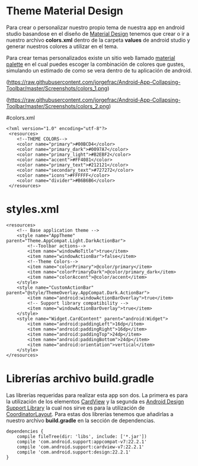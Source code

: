 # Theme Material Design
Para crear o personalizar nuestro propio tema de nuestra app en android studio basandose en el diseño de [Material Design](https://www.google.com/design/spec/material-design/introduction.html) 
tenemos que crear o ir a nuestro archivo **colors.xml** dentro de la carpeta **values** de android studio y generar nuestros colores a utilizar en el tema.

Para crear temas personalizados existe un sitio web llamado [material palette](https://www.materialpalette.com/) en el cual puedes escoger la combinación de colores que gustes, simulando un estimado de como se vera dentro de tu aplicación de android.

(https://raw.githubusercontent.com/jorgefrac/Android-App-Collapsing-Toolbar/master/Screenshots/colors_1.png)

(https://raw.githubusercontent.com/jorgefrac/Android-App-Collapsing-Toolbar/master/Screenshots/colors_2.png)

#colors.xml

```
<?xml version="1.0" encoding="utf-8"?>
 <resources>
    <!--THEME COLORS-->
    <color name="primary">#00BCD4</color>
    <color name="primary_dark">#0097A7</color>
    <color name="primary_light">#B2EBF2</color>
    <color name="accent">#FF4081</color>
    <color name="primary_text">#212121</color>
    <color name="secondary_text">#727272</color>
    <color name="icons">#FFFFFF</color>
    <color name="divider">#B6B6B6</color>
 </resources>
```

# styles.xml

```
<resources>
    <!-- Base application theme -->
    <style name="AppTheme" parent="Theme.AppCompat.Light.DarkActionBar">
        <!--Toolbar actions-->
        <item name="windowNoTitle">true</item>
        <item name="windowActionBar">false</item>
        <!--Theme Colors-->
        <item name="colorPrimary">@color/primary</item>
        <item name="colorPrimaryDark">@color/primary_dark</item>
        <item name="colorAccent">@color/accent</item>
    </style>
    <style name="CustomActionBar" parent="@style/ThemeOverlay.AppCompat.Dark.ActionBar">
        <item name="android:windowActionBarOverlay">true</item>
        <!-- Support library compatibility -->
        <item name="windowActionBarOverlay">true</item>
    </style>
    <style name="Widget.CardContent" parent="android:Widget">
        <item name="android:paddingLeft">16dp</item>
        <item name="android:paddingRight">16dp</item>
        <item name="android:paddingTop">24dp</item>
        <item name="android:paddingBottom">24dp</item>
        <item name="android:orientation">vertical</item>
    </style>
</resources>
```

# Librerías archivo build.gradle
Las librerías requeridas para realizar esta app son dos. La primera es para la utilización de los elementos [CardView](https://developer.android.com/reference/android/support/v7/widget/CardView.html) y la segunda es [Android Design Support Library](http://android-developers.blogspot.mx/2015/05/android-design-support-library.html) la cual nos sirve es para la utilización de [CoordinatorLayout](https://developer.android.com/reference/android/support/v7/widget/CardView.html). Para estas dos librerías tenemos que añadirlas a nuestro archivo **build.gradle** en la sección de dependencias.

```
dependencies {
    compile fileTree(dir: 'libs', include: ['*.jar'])
    compile 'com.android.support:appcompat-v7:22.2.1'
    compile 'com.android.support:cardview-v7:22.2.1'
    compile 'com.android.support:design:22.2.1'
}
```

